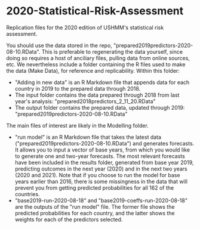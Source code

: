 # 2020-Statistical-Risk-Assessment

Replication files for the 2020 edition of USHMM's statistical risk assessment. 

You should use the data stored in the repo, "prepared2019predictors-2020-08-10.RData". This is preferable to regenerating the data yourself, since doing so requires a host of anciliary files, pulling data from online sources, etc. We nevertheless include a folder containing the R files used to make the data (Make Data), for reference and replicability. Within this folder:

- "Adding in new data" is an R Markdown file that appends data for each country in 2019 to the prepared data through 2018.
- The input folder contains the data prepared through 2018 from last year's analysis: "prepared2018predictors_2_11_20.RData"
- The output folder contains the prepared data, updated through 2019: "prepared2019predictors-2020-08-10.RData"

The main files of interest are likely in the Modelling folder. 

- "run model" is an R Markdown file that takes the latest data ("prepared2019predictors-2020-08-10.RData") and generates forecasts. It allows you to input a vector of base years, from which you would like to generate one and two-year forecasts. The most relevant forecasts have been included in the results folder, generated from base year 2019, predicting outcomes in the next year (2020) and in the next two years (2020 and 2021). Note that if you choose to run the model for base years earlier than 2016, there is some missingness in the data that will prevent you from getting predicted probabilities for all 162 of the countries.
- "base2019-run-2020-08-18" and "base2019-coeffs-run-2020-08-18" are the outputs of the "run model" file. The former file shows the predicted probabilities for each country, and the latter shows the weights for each of the predictors selected. 
